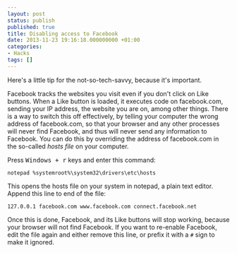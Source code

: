 ```yaml
---
layout: post
status: publish
published: true
title: Disabling access to Facebook
date: 2013-11-23 19:16:18.000000000 +01:00
categories:
- Hacks
tags: []
---
```

Here's a little tip for the not-so-tech-savvy, because it's important.

Facebook tracks the websites you visit even if you don't click on Like buttons. When a Like button is loaded, it executes code on facebook.com, sending your IP address, the website you are on, among other things. There is a way to switch this off effectively, by telling your computer the wrong address of facebook.com, so that your browser and any other processes will never find Facebook, and thus will never send any information to Facebook. You can do this by overriding the address of facebook.com in the so-called *hosts file* on your computer.

Press <kbd>Windows + r</kbd> keys and enter this command:

```
notepad %systemroot%\system32\drivers\etc\hosts
```

This opens the hosts file on your system in notepad, a plain text editor. Append this line to end of the file:

```
127.0.0.1 facebook.com www.facebook.com connect.facebook.net
```

Once this is done, Facebook, and its Like buttons will stop working, because your browser will not find Facebook. If you want to re-enable Facebook, edit the file again and either remove this line, or prefix it with a `#` sign to make it ignored.
